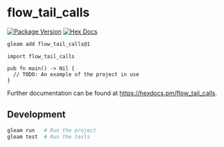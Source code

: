 # flow_tail_calls

[![Package Version](https://img.shields.io/hexpm/v/flow_tail_calls)](https://hex.pm/packages/flow_tail_calls)
[![Hex Docs](https://img.shields.io/badge/hex-docs-ffaff3)](https://hexdocs.pm/flow_tail_calls/)

```sh
gleam add flow_tail_calls@1
```
```gleam
import flow_tail_calls

pub fn main() -> Nil {
  // TODO: An example of the project in use
}
```

Further documentation can be found at <https://hexdocs.pm/flow_tail_calls>.

## Development

```sh
gleam run   # Run the project
gleam test  # Run the tests
```
